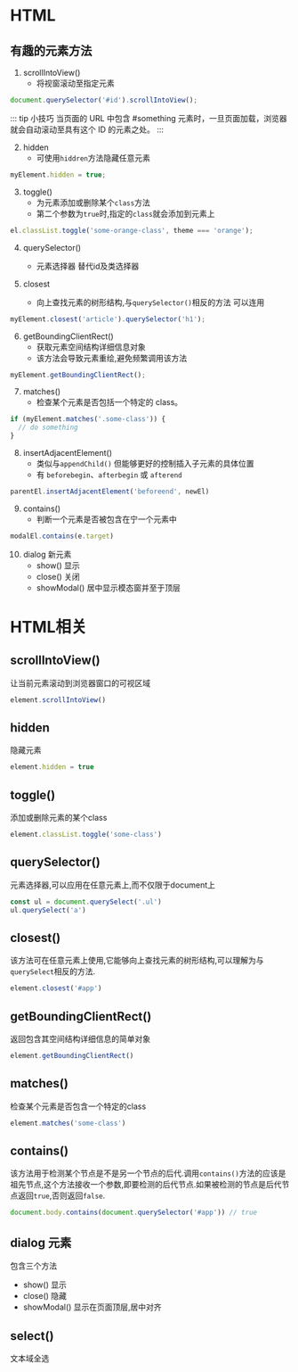 # HTML


## 有趣的元素方法
1. scrollIntoView()
    + 将视窗滚动至指定元素
```js
document.querySelector('#id').scrollIntoView();
```
::: tip  小技巧
当页面的 URL 中包含 #something 元素时，一旦页面加载，浏览器就会自动滚动至具有这个 ID 的元素之处。
:::

2. hidden 
    + 可使用`hiddren`方法隐藏任意元素
```js
myElement.hidden = true;
```

3. toggle()
    + 为元素添加或删除某个`class`方法
    + 第二个参数为`true`时,指定的`class`就会添加到元素上
```js
el.classList.toggle('some-orange-class', theme === 'orange');
```

4. querySelector()
    + 元素选择器 替代id及类选择器

5. closest
    + 向上查找元素的树形结构,与`querySelector()`相反的方法 可以连用
```js
myElement.closest('article').querySelector('h1');
```

6. getBoundingClientRect()
    + 获取元素空间结构详细信息对象
    + 该方法会导致元素重绘,避免频繁调用该方法
```js
myElement.getBoundingClientRect();
```

7. matches()
    + 检查某个元素是否包括一个特定的 class。
```js
if (myElement.matches('.some-class')) {
  // do something
}
```

8. insertAdjacentElement()
    + 类似与`appendChild()` 但能够更好的控制插入子元素的具体位置
    + 有 `beforebegin`、`afterbegin` 或 `afterend` 
```js
parentEl.insertAdjacentElement('beforeend', newEl)
```

9. contains()
    + 判断一个元素是否被包含在宁一个元素中
```js
modalEl.contains(e.target)
```  

10. dialog 新元素
    + show() 显示
    + close() 关闭
    + showModal() 居中显示模态窗并至于顶层

# HTML相关

## scrollIntoView()
让当前元素滚动到浏览器窗口的可视区域
```js
element.scrollIntoView()
```

## hidden
隐藏元素
```js
element.hidden = true
```

## toggle()
添加或删除元素的某个class
```js
element.classList.toggle('some-class')
```

## querySelector()
元素选择器,可以应用在任意元素上,而不仅限于document上
```js
const ul = document.querySelect('.ul')
ul.querySelect('a')
```

## closest()
该方法可在任意元素上使用,它能够向上查找元素的树形结构,可以理解为与`querySelect`相反的方法.
```js
element.closest('#app')
```

## getBoundingClientRect()
返回包含其空间结构详细信息的简单对象
```js
element.getBoundingClientRect()
```

## matches()
检查某个元素是否包含一个特定的class
```js
element.matches('some-class')
```

## contains() 
该方法用于检测某个节点是不是另一个节点的后代.调用`contains()`方法的应该是祖先节点,这个方法接收一个参数,即要检测的后代节点.如果被检测的节点是后代节点返回`true`,否则返回`false`.
```js
document.body.contains(document.querySelector('#app')) // true
```

## dialog 元素
包含三个方法
+ show() 显示
+ close() 隐藏
+ showModal() 显示在页面顶层,居中对齐

## select()
文本域全选